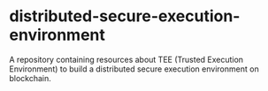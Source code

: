 # distributed-secure-execution-environment
A repository containing resources about TEE (Trusted Execution Environment) to build a distributed secure execution environment on blockchain.
